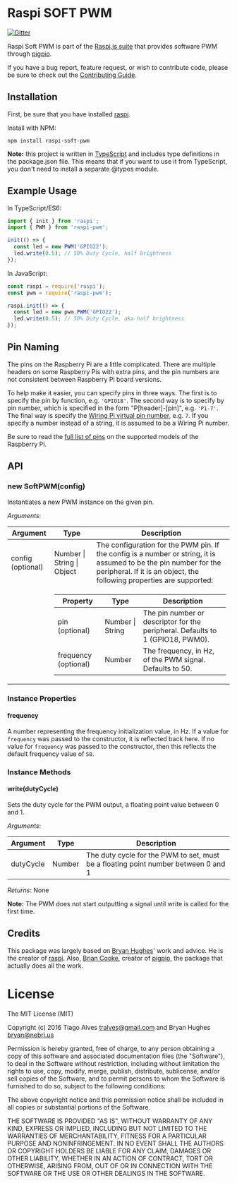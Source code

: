 Raspi SOFT PWM
==============

[![Gitter](https://badges.gitter.im/Join%20Chat.svg)](https://gitter.im/nebrius/raspi-io?utm_source=badge&utm_medium=badge&utm_campaign=pr-badge&utm_content=badge)

Raspi Soft PWM is part of the [Raspi.js suite](https://github.com/nebrius/raspi) that provides software PWM through [pigpio](https://github.com/fivdi/pigpio).

If you have a bug report, feature request, or wish to contribute code, please be sure to check out the [Contributing Guide](blob/master/CONTRIBUTING.md).

## Installation

First, be sure that you have installed [raspi](https://github.com/nebrius/raspi).

Install with NPM:

```Shell
npm install raspi-soft-pwm
```

**Note:** this project is written in [TypeScript](http://www.typescriptlang.org/) and includes type definitions in the package.json file. This means that if you want to use it from TypeScript, you don't need to install a separate @types module.

## Example Usage

In TypeScript/ES6:

```TypeScript
import { init } from 'raspi';
import { PWM } from 'raspi-pwm';

init(() => {
  const led = new PWM('GPIO22');
  led.write(0.5); // 50% Duty Cycle, half brightness
});
```

In JavaScript:

```JavaScript
const raspi = require('raspi');
const pwm = require('raspi-pwm');

raspi.init(() => {
  const led = new pwm.PWM('GPIO22');
  led.write(0.5); // 50% Duty Cycle, aka half brightness
});
```

## Pin Naming

The pins on the Raspberry Pi are a little complicated. There are multiple headers on some Raspberry Pis with extra pins, and the pin numbers are not consistent between Raspberry Pi board versions.

To help make it easier, you can specify pins in three ways. The first is to specify the pin by function, e.g. `'GPIO18'`. The second way is to specify by pin number, which is specified in the form "P[header]-[pin]", e.g. `'P1-7'`. The final way is specify the [Wiring Pi virtual pin number](http://wiringpi.com/pins/), e.g. `7`. If you specify a number instead of a string, it is assumed to be a Wiring Pi number.

Be sure to read the [full list of pins](https://github.com/nebrius/raspi-io/wiki/Pin-Information) on the supported models of the Raspberry Pi.

## API

### new SoftPWM(config)

Instantiates a new PWM instance on the given pin.

_Arguments_:

<table>
  <thead>
    <tr>
      <th>Argument</th>
      <th>Type</th>
      <th>Description</th>
    </tr>
  </thead>
  <tr>
    <td>config (optional)</td>
    <td>Number | String | Object</td>
    <td>The configuration for the PWM pin. If the config is a number or string, it is assumed to be the pin number for the peripheral. If it is an object, the following properties are supported:</td>
  </tr>
  <tr>
    <td></td>
    <td colspan="2">
      <table>
        <thead>
          <tr>
            <th>Property</th>
            <th>Type</th>
            <th>Description</th>
          </tr>
        </thead>
        <tr>
          <td>pin (optional)</td>
          <td>Number | String</td>
          <td>The pin number or descriptor for the peripheral. Defaults to 1 (GPIO18, PWM0).</td>
        </tr>
        <tr>
          <td>frequency (optional)</td>
          <td>Number</td>
          <td>The frequency, in Hz, of the PWM signal. Defaults to 50.</td>
        </tr>
      </table>
    </td>
  </tr>
</table>

### Instance Properties

#### frequency

A number representing the frequency initialization value, in Hz. If a value for `frequency` was passed to the constructor, it is reflected back here. If no value for `frequency` was passed to the constructor, then this reflects the default frequency value of `50`.

### Instance Methods

#### write(dutyCycle)

Sets the duty cycle for the PWM output, a floating point value between 0 and 1.

_Arguments_:

<table>
  <thead>
    <tr>
      <th>Argument</th>
      <th>Type</th>
      <th>Description</th>
    </tr>
  </thead>
  <tr>
    <td>dutyCycle</td>
    <td>Number</td>
    <td>The duty cycle for the PWM to set, must be a floating point number between 0 and 1</td>
  </tr>
</table>

_Returns_: None

**Note:** The PWM does not start outputting a signal until write is called for the first time.

## Credits

This package was largely based on [Bryan Hughes](https://github.com/nebrius)' work and advice. He is the creator of [raspi](https://github.com/nebrius/raspi).
Also, [Brian Cooke](https://github.com/fivdi), creator of [pigpio](https://github.com/fivdi/pigpio), the package that actually does all the work.

License
=======

The MIT License (MIT)

Copyright (c) 2016 Tiago Alves <tralves@gmail.com> and Bryan Hughes <bryan@nebri.us>

Permission is hereby granted, free of charge, to any person obtaining a copy
of this software and associated documentation files (the "Software"), to deal
in the Software without restriction, including without limitation the rights
to use, copy, modify, merge, publish, distribute, sublicense, and/or sell
copies of the Software, and to permit persons to whom the Software is
furnished to do so, subject to the following conditions:

The above copyright notice and this permission notice shall be included in
all copies or substantial portions of the Software.

THE SOFTWARE IS PROVIDED "AS IS", WITHOUT WARRANTY OF ANY KIND, EXPRESS OR
IMPLIED, INCLUDING BUT NOT LIMITED TO THE WARRANTIES OF MERCHANTABILITY,
FITNESS FOR A PARTICULAR PURPOSE AND NONINFRINGEMENT. IN NO EVENT SHALL THE
AUTHORS OR COPYRIGHT HOLDERS BE LIABLE FOR ANY CLAIM, DAMAGES OR OTHER
LIABILITY, WHETHER IN AN ACTION OF CONTRACT, TORT OR OTHERWISE, ARISING FROM,
OUT OF OR IN CONNECTION WITH THE SOFTWARE OR THE USE OR OTHER DEALINGS IN
THE SOFTWARE.

